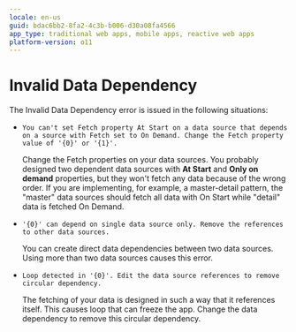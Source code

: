 ```yaml
---
locale: en-us
guid: bdac6bb2-8fa2-4c3b-b006-d30a08fa4566
app_type: traditional web apps, mobile apps, reactive web apps
platform-version: o11
---
```


# Invalid Data Dependency

The Invalid Data Dependency error is issued in the following situations:

* `You can't set Fetch property At Start on a data source that depends on a source with Fetch set to On Demand. Change the Fetch property value of '{0}' or '{1}'.`

    Change the Fetch properties on your data sources. You probably designed two dependent data sources with **At Start** and **Only on demand** properties, but they won't fetch any data because of the wrong order. If you are implementing, for example, a master-detail pattern, the "master" data sources should fetch all data with On Start while "detail" data is fetched On Demand.  

* `'{0}' can depend on single data source only. Remove the references to other data sources.`
  
    You can create direct data dependencies between two data sources. Using more than two data sources causes this error. 

* `Loop detected in '{0}'. Edit the data source references to remove circular dependency.`
  
     The fetching of your data is designed in such a way that it references itself. This causes loop that can freeze the app. Change the data dependency to remove this circular dependency.
